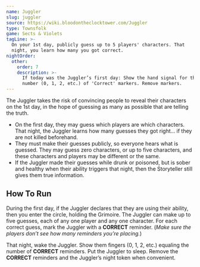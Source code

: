 ```yaml
---
name: Juggler
slug: juggler
source: https://wiki.bloodontheclocktower.com/Juggler
type: Townsfolk
game: Sects & Violets
tagLine: >-
  On your 1st day, publicly guess up to 5 players' characters. That
  night, you learn how many you got correct.
nightOrder:
  other:
    order: 7
    description: >-
      If today was the Juggler’s first day: Show the hand signal for the
      number (0, 1, 2, etc.) of 'Correct' markers. Remove markers.
---
```


The Juggler takes the risk of convincing people to reveal their
characters on the 1st day, in the hope of guessing as many as possible
that are telling the truth.

- On the first day, they may guess which players are which characters.
  That night, the Juggler learns how many guesses they got right... if
  they are not killed beforehand.
- They must make their guesses publicly, so everyone hears what is
  guessed. They may guess zero characters, or up to five characters, and
  these characters and players may be different or the same.
- If the Juggler made their guesses while drunk or poisoned, but is
  sober and healthy when their ability triggers that night, then the
  Storyteller still gives them true information.

## How To Run

During the first day, if the Juggler declares that they are using their
ability, then you enter the circle, holding the Grimoire. The Juggler
can make up to five guesses, each of any one player and any one
character. For each correct guess, mark the Juggler with a **CORRECT**
reminder. (_Make sure the players don’t see how many reminders you’re
placing._)

That night, wake the Juggler. Show them fingers (0, 1, 2, etc.) equaling
the number of **CORRECT** reminders. Put the Juggler to sleep. Remove
the **CORRECT** reminders and the Juggler’s night token when convenient.

